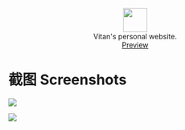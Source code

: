 <p align="center" class="has-mb-6">
<img class="not-gallery-item" height="48" src="https://cdn.jsdelivr.net/gh/ivitan/Picture@master/imageslogo.svg">
<br> Vitan's personal website.
<br>
<a href="https://ivitan.com">Preview</a> 

# 截图 Screenshots

![](https://cdn.jsdelivr.net/gh/ivitan/Picture@master/images/20200706084124.png)

![](https://cdn.jsdelivr.net/gh/ivitan/Picture@master/images/20200706083456.png)